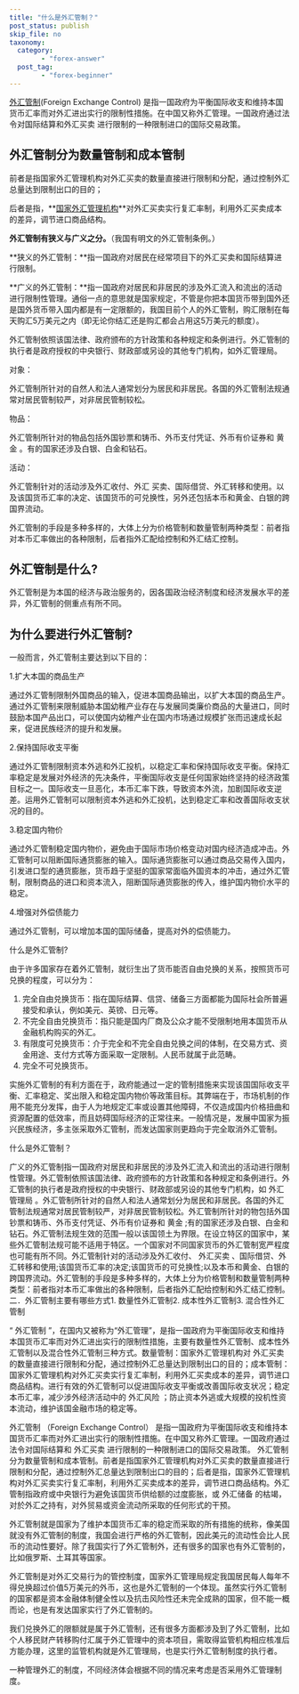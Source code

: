 ```yaml
---
title: "什么是外汇管制？"
post_status: publish
skip_file: no
taxonomy:
  category:
        - "forex-answer"
  post_tag:
        - "forex-beginner"
---
```


[外汇管制](https://baike.baidu.com/item/%E5%A4%96%E6%B1%87%E7%AE%A1%E5%88%B6/701399)(Foreign Exchange Control) 是指一国政府为平衡国际收支和维持本国货币汇率而对外汇进出实行的限制性措施。在中国又称外汇管理。一国政府通过法令对国际结算和外汇买卖 进行限制的一种限制进口的国际交易政策。

## 外汇管制分为数量管制和成本管制

前者是指国家外汇管理机构对外汇买卖的数量直接进行限制和分配，通过控制外汇总量达到限制出口的目的；

后者是指，**[国家外汇管理机构](http://www.safe.gov.cn/)**对外汇买卖实行复汇率制，利用外汇买卖成本的差异，调节进口商品结构。

**外汇管制有狭义与广义之分。**（我国有明文的外汇管制条例。）

**狭义的外汇管制：**指一国政府对居民在经常项目下的外汇买卖和国际结算进行限制。

**广义的外汇管制：**指一国政府对居民和非居民的涉及外汇流入和流出的活动进行限制性管理。通俗一点的意思就是国家规定，不管是你把本国货币带到国外还是国外货币带入国内都是有一定限额的，我国目前个人的外汇管制，购汇限制在每天购汇5万美元之内（即无论你结汇还是购汇都会占用这5万美元的额度）。

外汇管制依照该国法律、政府颁布的方针政策和各种规定和条例进行。外汇管制的执行者是政府授权的中央银行、财政部或另设的其他专门机构，如外汇管理局。

对象：

外汇管制所针对的自然人和法人通常划分为居民和非居民。各国的外汇管制法规通常对居民管制较严，对非居民管制较松。

物品：

外汇管制所针对的物品包括外国钞票和铸币、外币支付凭证、外币有价证券和 黄金 。有的国家还涉及白银、白金和钻石。

活动：

外汇管制针对的活动涉及外汇收付、外汇 买卖、国际借贷、外汇转移和使用。以及该国货币汇率的决定、该国货币的可兑换性，另外还包括本币和黄金、白银的跨国界流动。

外汇管制的手段是多种多样的，大体上分为价格管制和数量管制两种类型：前者指对本币汇率做出的各种限制，后者指外汇配给控制和外汇结汇控制。

## 外汇管制是什么?

外汇管制是为本国的经济与政治服务的，因各国政治经济制度和经济发展水平的差异，外汇管制的侧重点有所不同。

## 为什么要进行外汇管制?

一般而言，外汇管制主要达到以下目的：

1.扩大本国的商品生产

通过外汇管制限制外国商品的输入，促进本国商品输出，以扩大本国的商品生产。通过外汇管制来限制威胁本国幼稚产业存在与发展同类廉价商品的大量进口，同时鼓励本国产品出口，可以使国内幼稚产业在国内市场通过规模扩张而迅速成长起来，促进民族经济的提升和发展。

2.保持国际收支平衡

通过外汇管制限制资本外逃和外汇投机，以稳定汇率和保持国际收支平衡。保持汇率稳定是发展对外经济的先决条件，平衡国际收支是任何国家始终坚持的经济政策目标之一。国际收支一旦恶化，本币汇率下跌，导致资本外流，加剧国际收支逆差。运用外汇管制可以限制资本外逃和外汇投机，达到稳定汇率和改善国际收支状况的目的。

3.稳定国内物价

通过外汇管制稳定国内物价，避免由于国际市场价格变动对国内经济造成冲击。外汇管制可以阻断国际通货膨胀的输入。国际通货膨胀可以通过商品交易传入国内，引发进口型的通货膨胀，货币趋于坚挺的国家常面临外国资本的冲击，通过外汇管制，限制商品的进口和资本流入，阻断国际通货膨胀的传入，维护国内物价水平的稳定。

4.增强对外偿债能力

通过外汇管制，可以增加本国的国际储备，提高对外的偿债能力。

什么是外汇管制?

由于许多国家存在着外汇管制，就衍生出了货币能否自由兑换的关系，按照货币可兑换的程度，可以分为：

1. 完全自由兑换货币：指在国际结算、信贷、储备三方面都能为国际社会所普遍接受和承认，例如美元、英镑、日元等。
2. 不完全自由兑换货币：指只能是国内厂商及公众才能不受限制地用本国货币从金融机构购买的外汇。
3. 有限度可兑换货币：介于完全和不完全自由兑换之间的体制，在交易方式、资金用途、支付方式等方面采取一定限制。人民币就属于此范畴。
4. 完全不可兑换货币。

实施外汇管制的有利方面在于，政府能通过一定的管制措施来实现该国国际收支平衡、汇率稳定、奖出限入和稳定国内物价等政策目标。其弊端在于，市场机制的作用不能充分发挥，由于人为地规定汇率或设置其他障碍，不仅造成国内价格扭曲和资源配置的低效率，而且妨碍国际经济的正常往来。一般情况是，发展中国家为振兴民族经济，多主张采取外汇管制，而发达国家则更趋向于完全取消外汇管制。

什么是外汇管制？

广义的外汇管制指一国政府对居民和非居民的涉及外汇流入和流出的活动进行限制性管理。外汇管制依照该国法律、政府颁布的方针政策和各种规定和条例进行。外汇管制的执行者是政府授权的中央银行、财政部或另设的其他专门机构，如 外汇管理局 。外汇管制所针对的自然人和法人通常划分为居民和非居民。各国的外汇管制法规通常对居民管制较严，对非居民管制较松。外汇管制所针对的物包括外国钞票和铸币、外币支付凭证、外币有价证券和 黄金 ;有的国家还涉及白银、白金和钻石。外汇管制法规生效的范围一般以该国领土为界限。在设立特区的国家中，某些外汇管制法规可能不适用于特区。一个国家对不同国家货币的外汇管制宽严程度也可能有所不同。外汇管制针对的活动涉及外汇收付、 外汇买卖 、国际借贷、外汇转移和使用;该国货币汇率的决定;该国货币的可兑换性;以及本币和黄金、白银的跨国界流动。外汇管制的手段是多种多样的，大体上分为价格管制和数量管制两种类型：前者指对本币汇率做出的各种限制，后者指外汇配给控制和外汇结汇控制。二．外汇管制主要有哪些方式1. 数量性外汇管制2. 成本性外汇管制3. 混合性外汇管制

“ 外汇管制 ”，在国内又被称为“外汇管理”，是指一国政府为平衡国际收支和维持本国货币汇率而对外汇进出实行的限制性措施，主要有数量性外汇管制、成本性外汇管制以及混合性外汇管制三种方式。数量管制：国家外汇管理机构对 外汇买卖 的数量直接进行限制和分配，通过控制外汇总量达到限制出口的目的；成本管制：国家外汇管理机构对外汇买卖实行复汇率制，利用外汇买卖成本的差异，调节进口商品结构。进行有效的外汇管制可以促进国际收支平衡或改善国际收支状况；稳定本币汇率，减少涉外经济活动中的 外汇风险 ；防止资本外逃或大规模的投机性资本流动，维护该国金融市场的稳定等。

外汇管制 （Foreign Exchange Control） 是指一国政府为平衡国际收支和维持本国货币汇率而对外汇进出实行的限制性措施。在中国又称外汇管理。一国政府通过法令对国际结算和 外汇买卖 进行限制的一种限制进口的国际交易政策。 外汇管制分为数量管制和成本管制。前者是指国家外汇管理机构对外汇买卖的数量直接进行限制和分配，通过控制外汇总量达到限制出口的目的；后者是指，国家外汇管理机构对外汇买卖实行复汇率制，利用外汇买卖成本的差异，调节进口商品结构。外汇管制指政府或中央银行为避免该国货币供给额的过度膨胀，或 外汇储备 的枯竭，对於外汇之持有，对外贸易或资金流动所采取的任何形式的干预。

外汇管制就是国家为了维护本国货币汇率的稳定而采取的所有措施的统称，像美国就没有外汇管制的制度，我国会进行严格的外汇管制，因此美元的流动性会比人民币的流动性要好。除了我国实行了外汇管制外，还有很多的国家也有外汇管制的，比如俄罗斯、土耳其等国家。

外汇管制是对外汇交易行为的管控制度，国家外汇管理局规定我国居民每人每年不得兑换超过价值5万美元的外币，这也是外汇管制的一个体现。虽然实行外汇管制的国家都是资本金融体制健全性以及抗击风险性还未完全成熟的国家，但不能一概而论，也是有发达国家实行了外汇管制的。

我们兑换外汇的限额就是属于外汇管制，还有很多方面都涉及到了外汇管制，比如个人移民财产转移购付汇属于外汇管理中的资本项目，需取得监管机构相应核准后方能办理，这里的监管机构就是外汇管理局，也是实行外汇管制制度的执行者。

一种管理外汇的制度，不同经济体会根据不同的情况来考虑是否采用外汇管理制度。
